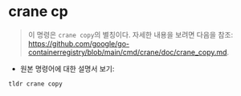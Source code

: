 # crane cp

> 이 명령은 `crane copy`의 별칭이다.
> 자세한 내용을 보려면 다음을 참조: <https://github.com/google/go-containerregistry/blob/main/cmd/crane/doc/crane_copy.md>.

- 원본 명령어에 대한 설명서 보기:

`tldr crane copy`
